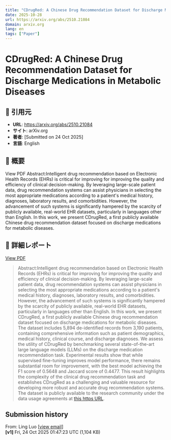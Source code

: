 ```yaml
---
title: "CDrugRed: A Chinese Drug Recommendation Dataset for Discharge Medications in Metabolic Diseases"
date: 2025-10-28
url: https://arxiv.org/abs/2510.21084
domain: arxiv.org
lang: en
tags: ["Paper"]
---
```

# CDrugRed: A Chinese Drug Recommendation Dataset for Discharge Medications in Metabolic Diseases

## 🔗 引用元
- **URL**: https://arxiv.org/abs/2510.21084
- **サイト**: arXiv.org
- **著者**: [Submitted on 24 Oct 2025]
- **言語**: English
## 🧭 概要
View PDF
            Abstract:Intelligent drug recommendation based on Electronic Health Records (EHRs) is critical for improving for improving the quality and efficiency of clinical decision-making. By leveraging large-scale patient data, drug recommendation systems can assist physicians in selecting the most appropriate medications according to a patient's medical history, diagnoses, laboratory results, and comorbidities. However, the advancement of such systems is significantly hampered by the scarcity of publicly available, real-world EHR datasets, particularly in languages other than English. In this work, we present CDrugRed, a first publicly available Chinese drug recommendation dataset focused on discharge medications for metabolic diseases.

## 📝 詳細レポート
[View PDF](https://arxiv.org/pdf/2510.21084)

> Abstract:Intelligent drug recommendation based on Electronic Health Records (EHRs) is critical for improving for improving the quality and efficiency of clinical decision-making. By leveraging large-scale patient data, drug recommendation systems can assist physicians in selecting the most appropriate medications according to a patient's medical history, diagnoses, laboratory results, and comorbidities. However, the advancement of such systems is significantly hampered by the scarcity of publicly available, real-world EHR datasets, particularly in languages other than English. In this work, we present CDrugRed, a first publicly available Chinese drug recommendation dataset focused on discharge medications for metabolic diseases. The dataset includes 5,894 de-identified records from 3,190 patients, containing comprehensive information such as patient demographics, medical history, clinical course, and discharge diagnoses. We assess the utility of CDrugRed by benchmarking several state-of-the-art large language models (LLMs) on the discharge medication recommendation task. Experimental results show that while supervised fine-tuning improves model performance, there remains substantial room for improvement, with the best model achieving the F1 score of 0.5648 and Jaccard score of 0.4477. This result highlights the complexity of the clinical drug recommendation task and establishes CDrugRed as a challenging and valuable resource for developing more robust and accurate drug recommendation systems. The dataset is publicly available to the research community under the data usage agreements at [this https URL](https://github.com/DUTIR-BioNLP/CDrugRed).

Submission history
------------------

From: Ling Luo \[[view email](https://arxiv.org/show-email/b485729d/2510.21084)\]  
**\[v1\]** Fri, 24 Oct 2025 01:47:23 UTC (1,104 KB)
